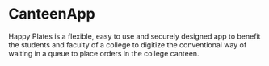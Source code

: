 # CanteenApp
Happy Plates is a flexible, easy to use and securely designed app to benefit the students and faculty of a college to digitize the conventional way of waiting in a queue to place orders in the college canteen.
